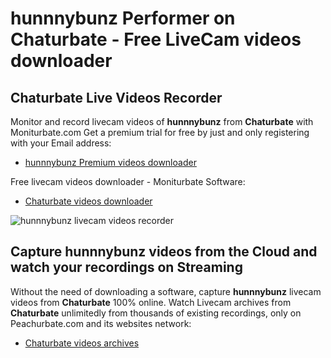 # hunnnybunz Performer on Chaturbate - Free LiveCam videos downloader

## Chaturbate Live Videos Recorder

Monitor and record livecam videos of **hunnnybunz** from **Chaturbate** with Moniturbate.com
Get a premium trial for free by just and only registering with your Email address:
* [hunnnybunz Premium videos downloader](https://moniturbate.com/request-demo-licence-key.html)

Free livecam videos downloader - Moniturbate Software:
* [Chaturbate videos downloader](https://moniturbate.com/moniturbate-download-software.html)

![hunnnybunz livecam videos recorder](https://peachurnet.com/templates/moniturbate-software.png)


## Capture hunnnybunz videos from the Cloud and watch your recordings on Streaming

Without the need of downloading a software, capture **hunnnybunz** livecam videos from **Chaturbate** 100% online.
Watch Livecam archives from **Chaturbate** unlimitedly from thousands of existing recordings, only on Peachurbate.com and its websites network:
* [Chaturbate videos archives](https://peachurnet.com/)
